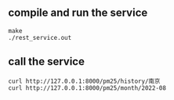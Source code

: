 ## compile and run the service
```
make
./rest_service.out
```

## call the service

```
curl http://127.0.0.1:8000/pm25/history/南京
curl http://127.0.0.1:8000/pm25/month/2022-08
```